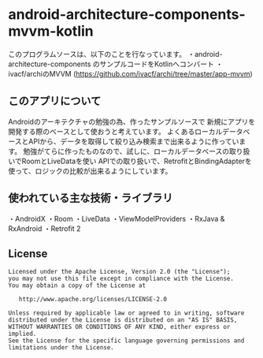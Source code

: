 # android-architecture-components-mvvm-kotlin

このプログラムソースは、以下のことを行なっています。
・android-architecture-components のサンプルコードをKotlinへコンバート
・ivacf/archiのMVVM (https://github.com/ivacf/archi/tree/master/app-mvvm)

## このアプリについて
Androidのアーキテクチャの勉強の為、作ったサンプルソースで
新規にアプリを開発する際のベースとして使おうと考えています。
よくあるローカルデータベースとAPIから、データを取得して絞り込み検索まで出来るように作っています。
勉強がてらに作ったものなので、試しに、ローカルデータベースの取り扱いでRoomとLiveDataを使い
APIでの取り扱いで、RetrofitとBindingAdapterを使って、ロジックの比較が出来るようにしています。


## 使われている主な技術・ライブラリ
・AndroidX
・Room
・LiveData
・ViewModelProviders
・RxJava & RxAndroid
・Retrofit 2

## License

```
Licensed under the Apache License, Version 2.0 (the "License");
you may not use this file except in compliance with the License.
You may obtain a copy of the License at

   http://www.apache.org/licenses/LICENSE-2.0

Unless required by applicable law or agreed to in writing, software
distributed under the License is distributed on an "AS IS" BASIS,
WITHOUT WARRANTIES OR CONDITIONS OF ANY KIND, either express or implied.
See the License for the specific language governing permissions and
limitations under the License.
```


